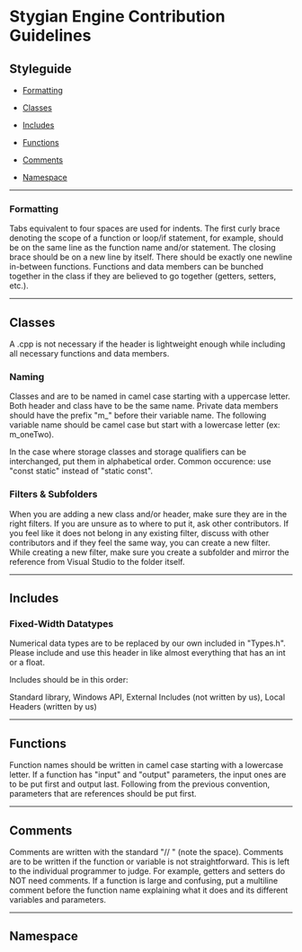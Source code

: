# Stygian Engine Contribution Guidelines

## Styleguide 

* [Formatting](#formatting)

* [Classes](#classes)

* [Includes](#includes)

* [Functions](#functions)

* [Comments](#comments)

* [Namespace](#namespace)

***

### Formatting
Tabs equivalent to four spaces are used for indents. The first curly brace denoting the scope of a function or loop/if statement, for example, should be on the same line as the function name and/or statement. The closing brace should be on a new line by itself. There should be exactly one newline in-between functions. Functions and data members can be bunched together in the class if they are believed to go together (getters, setters, etc.). 

***

## Classes
A .cpp is not necessary if the header is lightweight enough while including all necessary functions and data members.

### Naming
Classes and are to be named in camel case starting with a uppercase letter. Both header and class have to be the same name. Private data members should have the prefix "m_" before their variable name. The following variable name should be camel case but start with a lowercase letter (ex: m_oneTwo). 

In the case where storage classes and storage qualifiers can be interchanged, put them in alphabetical order. Common occurence: use "const static" instead of "static const".

### Filters & Subfolders
When you are adding a new class and/or header, make sure they are in the right filters. If you are unsure as to where to put it, ask other contributors. If you feel like it does not belong in any existing filter, discuss with other contributors and if they feel the same way, you can create a new filter. While creating a new filter, make sure you create a subfolder and mirror the reference from Visual Studio to the folder itself.

***

## Includes

### Fixed-Width Datatypes
Numerical data types are to be replaced by our own included in "Types.h". Please include and use this header in like almost everything that has an int or a float.

Includes should be in this order: 

Standard library, Windows API, External Includes (not written by us), Local Headers (written by us) 

***

## Functions
Function names should be written in camel case starting with a lowercase letter. If a function has "input" and "output" parameters, the input ones are to be put first and output last. Following from the previous convention, parameters that are references should be put first.

***

## Comments
Comments are written with the standard "// " (note the space). Comments are to be written if the function or variable is not straightforward. This is left to the individual programmer to judge. For example, getters and setters do NOT need comments. If a function is large and confusing, put a multiline comment before the function name explaining what it does and its different variables and parameters.

***

## Namespace
